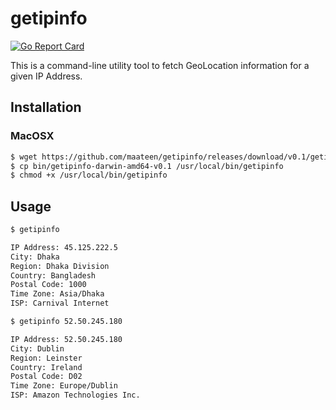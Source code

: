 # getipinfo

[![Go Report Card](https://goreportcard.com/badge/github.com/maateen/getipinfo)](https://goreportcard.com/report/github.com/maateen/getipinfo)

This is a command-line utility tool to fetch GeoLocation information for a given IP Address.

## Installation

### MacOSX

```bash
$ wget https://github.com/maateen/getipinfo/releases/download/v0.1/getipinfo-darwin-amd64-v0.1
$ cp bin/getipinfo-darwin-amd64-v0.1 /usr/local/bin/getipinfo
$ chmod +x /usr/local/bin/getipinfo
```

## Usage

```bash
$ getipinfo

IP Address: 45.125.222.5
City: Dhaka
Region: Dhaka Division
Country: Bangladesh
Postal Code: 1000
Time Zone: Asia/Dhaka
ISP: Carnival Internet

$ getipinfo 52.50.245.180

IP Address: 52.50.245.180
City: Dublin
Region: Leinster
Country: Ireland
Postal Code: D02
Time Zone: Europe/Dublin
ISP: Amazon Technologies Inc.
```
